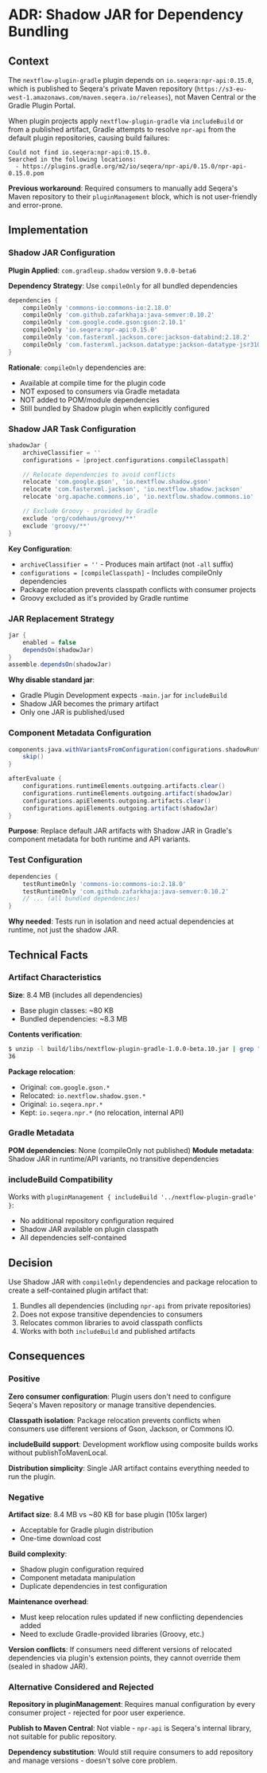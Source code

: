 # ADR: Shadow JAR for Dependency Bundling

## Context

The `nextflow-plugin-gradle` plugin depends on `io.seqera:npr-api:0.15.0`, which is published to Seqera's private Maven repository (`https://s3-eu-west-1.amazonaws.com/maven.seqera.io/releases`), not Maven Central or the Gradle Plugin Portal.

When plugin projects apply `nextflow-plugin-gradle` via `includeBuild` or from a published artifact, Gradle attempts to resolve `npr-api` from the default plugin repositories, causing build failures:

```
Could not find io.seqera:npr-api:0.15.0.
Searched in the following locations:
  - https://plugins.gradle.org/m2/io/seqera/npr-api/0.15.0/npr-api-0.15.0.pom
```

**Previous workaround**: Required consumers to manually add Seqera's Maven repository to their `pluginManagement` block, which is not user-friendly and error-prone.

## Implementation

### Shadow JAR Configuration

**Plugin Applied**: `com.gradleup.shadow` version `9.0.0-beta6`

**Dependency Strategy**: Use `compileOnly` for all bundled dependencies

```groovy
dependencies {
    compileOnly 'commons-io:commons-io:2.18.0'
    compileOnly 'com.github.zafarkhaja:java-semver:0.10.2'
    compileOnly 'com.google.code.gson:gson:2.10.1'
    compileOnly 'io.seqera:npr-api:0.15.0'
    compileOnly 'com.fasterxml.jackson.core:jackson-databind:2.18.2'
    compileOnly 'com.fasterxml.jackson.datatype:jackson-datatype-jsr310:2.18.2'
}
```

**Rationale**: `compileOnly` dependencies are:
- Available at compile time for the plugin code
- NOT exposed to consumers via Gradle metadata
- NOT added to POM/module dependencies
- Still bundled by Shadow plugin when explicitly configured

### Shadow JAR Task Configuration

```groovy
shadowJar {
    archiveClassifier = ''
    configurations = [project.configurations.compileClasspath]

    // Relocate dependencies to avoid conflicts
    relocate 'com.google.gson', 'io.nextflow.shadow.gson'
    relocate 'com.fasterxml.jackson', 'io.nextflow.shadow.jackson'
    relocate 'org.apache.commons.io', 'io.nextflow.shadow.commons.io'

    // Exclude Groovy - provided by Gradle
    exclude 'org/codehaus/groovy/**'
    exclude 'groovy/**'
}
```

**Key Configuration**:
- `archiveClassifier = ''` - Produces main artifact (not `-all` suffix)
- `configurations = [compileClasspath]` - Includes compileOnly dependencies
- Package relocation prevents classpath conflicts with consumer projects
- Groovy excluded as it's provided by Gradle runtime

### JAR Replacement Strategy

```groovy
jar {
    enabled = false
    dependsOn(shadowJar)
}
assemble.dependsOn(shadowJar)
```

**Why disable standard jar**:
- Gradle Plugin Development expects `-main.jar` for `includeBuild`
- Shadow JAR becomes the primary artifact
- Only one JAR is published/used

### Component Metadata Configuration

```groovy
components.java.withVariantsFromConfiguration(configurations.shadowRuntimeElements) {
    skip()
}

afterEvaluate {
    configurations.runtimeElements.outgoing.artifacts.clear()
    configurations.runtimeElements.outgoing.artifact(shadowJar)
    configurations.apiElements.outgoing.artifacts.clear()
    configurations.apiElements.outgoing.artifact(shadowJar)
}
```

**Purpose**: Replace default JAR artifacts with Shadow JAR in Gradle's component metadata for both runtime and API variants.

### Test Configuration

```groovy
dependencies {
    testRuntimeOnly 'commons-io:commons-io:2.18.0'
    testRuntimeOnly 'com.github.zafarkhaja:java-semver:0.10.2'
    // ... (all bundled dependencies)
}
```

**Why needed**: Tests run in isolation and need actual dependencies at runtime, not just the shadow JAR.

## Technical Facts

### Artifact Characteristics

**Size**: 8.4 MB (includes all dependencies)
- Base plugin classes: ~80 KB
- Bundled dependencies: ~8.3 MB

**Contents verification**:
```bash
$ unzip -l build/libs/nextflow-plugin-gradle-1.0.0-beta.10.jar | grep "io/seqera/npr" | wc -l
36
```

**Package relocation**:
- Original: `com.google.gson.*`
- Relocated: `io.nextflow.shadow.gson.*`
- Original: `io.seqera.npr.*`
- Kept: `io.seqera.npr.*` (no relocation, internal API)

### Gradle Metadata

**POM dependencies**: None (compileOnly not published)
**Module metadata**: Shadow JAR in runtime/API variants, no transitive dependencies

### includeBuild Compatibility

Works with `pluginManagement { includeBuild '../nextflow-plugin-gradle' }`:
- No additional repository configuration required
- Shadow JAR available on plugin classpath
- All dependencies self-contained

## Decision

Use Shadow JAR with `compileOnly` dependencies and package relocation to create a self-contained plugin artifact that:
1. Bundles all dependencies (including `npr-api` from private repositories)
2. Does not expose transitive dependencies to consumers
3. Relocates common libraries to avoid classpath conflicts
4. Works with both `includeBuild` and published artifacts

## Consequences

### Positive

**Zero consumer configuration**: Plugin users don't need to configure Seqera's Maven repository or manage transitive dependencies.

**Classpath isolation**: Package relocation prevents conflicts when consumers use different versions of Gson, Jackson, or Commons IO.

**includeBuild support**: Development workflow using composite builds works without publishToMavenLocal.

**Distribution simplicity**: Single JAR artifact contains everything needed to run the plugin.

### Negative

**Artifact size**: 8.4 MB vs ~80 KB for base plugin (105x larger)
- Acceptable for Gradle plugin distribution
- One-time download cost

**Build complexity**:
- Shadow plugin configuration required
- Component metadata manipulation
- Duplicate dependencies in test configuration

**Maintenance overhead**:
- Must keep relocation rules updated if new conflicting dependencies added
- Need to exclude Gradle-provided libraries (Groovy, etc.)

**Version conflicts**: If consumers need different versions of relocated dependencies via plugin's extension points, they cannot override them (sealed in shadow JAR).

### Alternative Considered and Rejected

**Repository in pluginManagement**: Requires manual configuration by every consumer project - rejected for poor user experience.

**Publish to Maven Central**: Not viable - `npr-api` is Seqera's internal library, not suitable for public repository.

**Dependency substitution**: Would still require consumers to add repository and manage versions - doesn't solve core problem.
